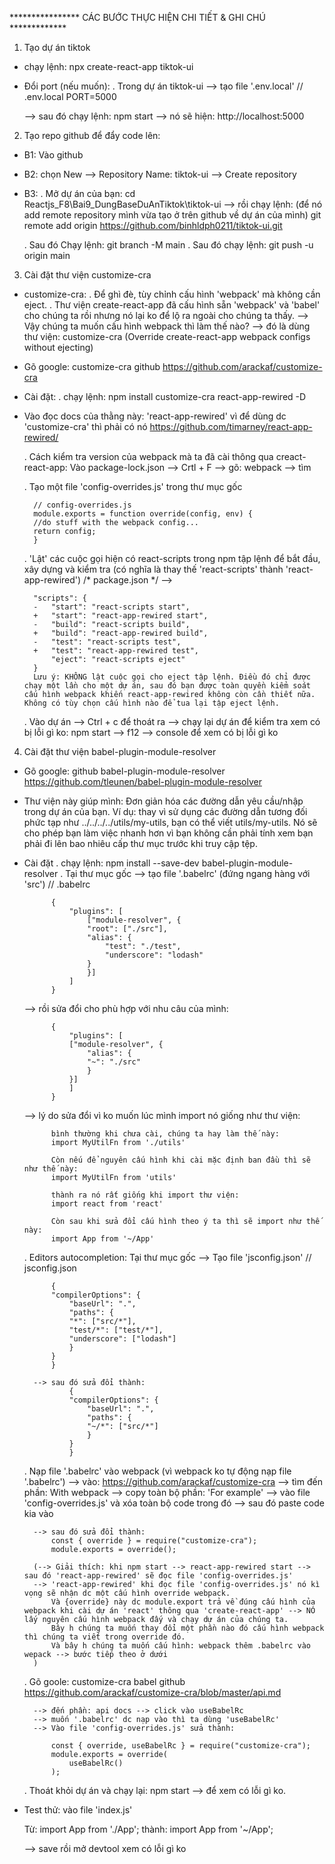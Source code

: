 **************** CÁC BƯỚC THỰC HIỆN CHI TIẾT & GHI CHÚ *************

1. Tạo dự án tiktok

- chạy lệnh: npx create-react-app tiktok-ui

- Đổi port (nếu muốn): 
    . Trong dự án tiktok-ui --> tạo file '.env.local'
        // .env.local
            PORT=5000
    
    --> sau đó chạy lệnh: npm start  --> nó sẽ hiện: http://localhost:5000

2. Tạo repo github để đẩy code lên:

- B1: Vào github
- B2: chọn New --> Repository Name: tiktok-ui  --> Create repository
- B3: . Mở dự án của bạn: cd Reactjs_F8\Bai9_DungBaseDuAnTiktok\tiktok-ui
   --> rồi chạy lệnh: (để nó add remote repository mình vừa tạo ở trên github về dự án của mình)
        git remote add origin https://github.com/binhldph0211/tiktok-ui.git

    . Sau đó Chạy lệnh: git branch -M main 
    . Sau đó chạy lệnh: git push -u origin main

3. Cài đặt thư viện customize-cra

- customize-cra:
    . Để ghì đè, tùy chỉnh cấu hình 'webpack' mà không cần eject.
    . Thư viện create-react-app đã cấu hình sẵn 'webpack' và 'babel' cho chúng ta rồi nhưng nó lại ko để lộ ra ngoài cho chúng ta thấy.
     --> Vậy chúng ta muốn cấu hình webpack thì làm thế nào? --> đó là dùng thư viện: customize-cra
        (Override create-react-app webpack configs without ejecting)

- Gõ google: customize-cra github
    https://github.com/arackaf/customize-cra

- Cài đặt:
    . chạy lệnh: npm install customize-cra react-app-rewired -D

- Vào đọc docs của thằng này: 'react-app-rewired' vì để dùng dc 'customize-cra' thì phải có nó
    https://github.com/timarney/react-app-rewired/

    . Cách kiểm tra version của webpack mà ta đã cài thông qua creact-react-app:
        Vào package-lock.json  --> Crtl + F --> gõ: webpack --> tìm

    . Tạo một file 'config-overrides.js' trong thư mục gốc

        // config-overrides.js
        module.exports = function override(config, env) {
        //do stuff with the webpack config...
        return config;
        }

    . 'Lật' các cuộc gọi hiện có react-scripts trong npm tập lệnh để bắt đầu, xây dựng và kiểm tra (có nghĩa là thay thế 'react-scripts' thành  'react-app-rewired')
        /* package.json */ -->

        "scripts": {
        -   "start": "react-scripts start",
        +   "start": "react-app-rewired start",
        -   "build": "react-scripts build",
        +   "build": "react-app-rewired build",
        -   "test": "react-scripts test",
        +   "test": "react-app-rewired test",
            "eject": "react-scripts eject"
        }
        Lưu ý: KHÔNG lật cuộc gọi cho eject tập lệnh. Điều đó chỉ được chạy một lần cho một dự án, sau đó bạn được toàn quyền kiểm soát cấu hình webpack khiến react-app-rewired không còn cần thiết nữa. Không có tùy chọn cấu hình nào để tua lại tập eject lệnh.

    . Vào dự án --> Ctrl + c để thoát ra --> chạy lại dự án để kiểm tra xem có bị lỗi gì ko: 
        npm start --> f12 --> console để xem có bị lỗi gì ko


4. Cài đặt thư viện babel-plugin-module-resolver

- Gõ google: github babel-plugin-module-resolver
    https://github.com/tleunen/babel-plugin-module-resolver

- Thư viện này giúp mình: 
    Đơn giản hóa các đường dẫn yêu cầu/nhập trong dự án của bạn. Ví dụ: thay vì sử dụng các đường dẫn tương đối phức tạp như ../../../../utils/my-utils, bạn có thể viết utils/my-utils. Nó sẽ cho phép bạn làm việc nhanh hơn vì bạn không cần phải tính xem bạn phải đi lên bao nhiêu cấp thư mục trước khi truy cập tệp.

- Cài đặt
    . chạy lệnh: npm install --save-dev babel-plugin-module-resolver
    . Tại thư mục gốc --> tạo file '.babelrc' (đứng ngang hàng với 'src')
        // .babelrc

            {
                "plugins": [
                    ["module-resolver", {
                    "root": ["./src"],
                    "alias": {
                        "test": "./test",
                        "underscore": "lodash"
                    }
                    }]
                ]
            }


    --> rồi sửa đổi cho phù hợp với nhu câu của mình: 

            {
                "plugins": [
                ["module-resolver", {
                    "alias": {
                    "~": "./src"
                    }
                }]
                ]
            }

    --> lý do sửa đổi vì ko muốn lúc mình import nó giống như thư viện:

            bình thường khi chưa cài, chúng ta hay làm thế này:
            import MyUtilFn from './utils'

            Còn nếu để nguyên cấu hình khi cài mặc định ban đầu thì sẽ như thế này:
            import MyUtilFn from 'utils'

            thành ra nó rất giống khi import thư viện:
            import react from 'react'

            Còn sau khi sửa đổi cấu hình theo ý ta thì sẽ import như thế này:
            import App from '~/App'

    . Editors autocompletion: Tại thư mục gốc --> Tạo file 'jsconfig.json'
        // jsconfig.json

            {
            "compilerOptions": {
                "baseUrl": ".",
                "paths": {
                "*": ["src/*"],
                "test/*": ["test/*"],
                "underscore": ["lodash"]
                }
            }
            }

        --> sau đó sửa đổi thành:
                {
                "compilerOptions": {
                    "baseUrl": ".",
                    "paths": {
                    "~/*": ["src/*"]
                    }
                }
                }


    . Nạp file '.babelrc' vào webpack (vì webpack ko tự động nạp file '.babelrc')
        --> vào: https://github.com/arackaf/customize-cra
        --> tìm đến phần: With webpack --> copy toàn bộ phần: 'For example' --> vào file 'config-overrides.js' và xóa toàn bộ code trong đó --> sau đó paste code kia vào

        --> sau đó sửa đổi thành:
            const { override } = require("customize-cra");
            module.exports = override();

        (--> Giải thích: khi npm start --> react-app-rewired start --> sau đó 'react-app-rewired' sẽ đọc file 'config-overrides.js'
        --> 'react-app-rewired' khi đọc file 'config-overrides.js' nó kì vọng sẽ nhận dc một cấu hình override webpack.
            Và {override} này dc module.export trả về đúng cấu hình của webpack khi cài dự án 'react' thông qua 'create-react-app' --> NÓ lấy nguyên cấu hình webpack đấy và chạy dự án của chúng ta.
            Bây h chúng ta muốn thay đổi một phần nào đó cấu hình webpack thì chúng ta viết trong override đó.
            Và bây h chúng ta muốn cấu hình: webpack thêm .babelrc vào wepack --> bước tiếp theo ở dưới
        )

    . Gõ goole: customize-cra babel github
        https://github.com/arackaf/customize-cra/blob/master/api.md

        --> đến phần: api docs --> click vào useBabelRc 
        --> muốn '.babelrc' dc nạp vào thì ta dùng 'useBabelRc'
        --> Vào file 'config-overrides.js' sửa thành:

            const { override, useBabelRc } = require("customize-cra");
            module.exports = override(
                useBabelRc()
            );

    . Thoát khỏi dự án và chạy lại: npm start  --> để xem có lỗi gì ko.
    

- Test thử: vào file 'index.js'

    Từ: import App from './App';
    thành: import App from '~/App';

    --> save rồi  mở devtool xem có lỗi gì ko